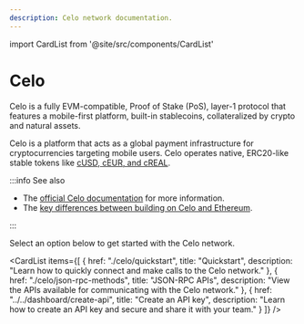 ```yaml
---
description: Celo network documentation.
---
```


import CardList from '@site/src/components/CardList'

# Celo

Celo is a fully EVM-compatible, Proof of Stake (PoS), layer-1 protocol that features a mobile-first platform, built-in
stablecoins, collateralized by crypto and natural assets.

Celo is a platform that acts as a global payment infrastructure for cryptocurrencies targeting mobile users. Celo operates
native, ERC20-like stable tokens like [cUSD, cEUR, and cREAL](https://celoreserve.org/).

:::info See also

- The [official Celo documentation](https://docs.celo.org/) for more information.
- The [key differences between building on Celo and Ethereum](https://docs.celo.org/developer/migrate/from-ethereum).

:::

Select an option below to get started with the Celo network. 

<CardList
  items={[
    {
      href: "./celo/quickstart",
      title: "Quickstart",
      description: "Learn how to quickly connect and make calls to the Celo network."
    },
    {
      href: "./celo/json-rpc-methods",
      title: "JSON-RPC APIs",
      description: "View the APIs available for communicating with the Celo network."
    },
    {
      href: "../../dashboard/create-api",
      title: "Create an API key",
      description: "Learn how to create an API key and secure and share it with your team."
    }
  ]}
/>
